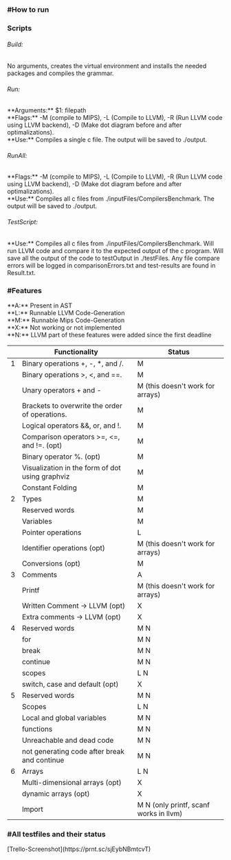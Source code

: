 <h3>#How to run </h3>
<h3>Scripts</h3>
<h6>Build: </h6>
No arguments, creates the virtual environment and installs the needed packages and compiles the grammar.
<h6>Run:</h6>
**Arguments:** $1: filepath <br>
**Flags:** -M (compile to MIPS), -L (Compile to LLVM), -R (Run LLVM code using LLVM backend),
-D (Make dot diagram before and after optimalizations). <br>
**Use:** Compiles a single c file. The output will be saved to ./output.

<h6>RunAll:</h6>
**Flags:** -M (compile to MIPS), -L (Compile to LLVM), -R (Run LLVM code using LLVM backend),
-D (Make dot diagram before and after optimalizations). <br>
**Use:** Compiles all c files from ./inputFiles/CompilersBenchmark. The output will be saved to ./output.

<h6>TestScript:</h6>
**Use:** Compiles all c files from ./inputFiles/CompilersBenchmark. Will run LLVM code and compare it to the expected
output of the c program. Will save all the output of the code to testOutput in ./testFiles. Any file compare errors will be logged in
comparisonErrors.txt and test-results are found in Result.txt.

<h3>#Features</h3>
**A:** Present in AST <br>
**L:** Runnable LLVM Code-Generation <br>
**M:** Runnable Mips Code-Generation <br>
**X:** Not working or not implemented <br>
**N:** LLVM part of these features were added since the first deadline

|     | Functionality                                   | Status                                  |
|-----|-------------------------------------------------|-----------------------------------------|
| 1   | Binary operations +, -, *, and /.               | M                                       |
|     | Binary operations >, <, and ==.                 | M                                       |
|     | Unary operators + and -                         | M (this doesn't work for arrays)        |
|     | Brackets to overwrite the order of operations.  | M                                       |
|     | Logical operators &&, or, and !.                | M                                       |
|     | Comparison operators >=, <=, and !=. (opt)      | M                                       |
|     | Binary operator %. (opt)                        | M                                       |
|     | Visualization in the form of dot using graphviz | M                                       |
|     | Constant Folding                                | M                                       |
| 2   | Types                                           | M                                       |
|     | Reserved words                                  | M                                       |
|     | Variables                                       | M                                       |
|     | Pointer operations                              | L                                       |
|     | Identifier operations (opt)                     | M (this doesn't work for arrays)        |
|     | Conversions (opt)                               | M                                       |
| 3   | Comments                                        | A                                       |
|     | Printf                                          | M (this doesn't work for arrays)        |
|     | Written Comment -> LLVM (opt)                   | X                                       |
|     | Extra comments -> LLVM (opt)                    | X                                       |
| 4   | Reserved words                                  | M  N                                    |
|     | for                                             | M  N                                    |
|     | break                                           | M  N                                    |
|     | continue                                        | M  N                                    |
|     | scopes                                          | L  N                                    |
|     | switch, case and default (opt)                  | X                                       |
| 5   | Reserved words                                  | M  N                                    |
|     | Scopes                                          | L  N                                    |
|     | Local and global variables                      | M  N                                    |
|     | functions                                       | M  N                                    |
|     | Unreachable and dead code                       | M  N                                    |
|     | not generating code after break and continue    | M  N                                    |
| 6   | Arrays                                          | L  N                                    |
|     | Multi-dimensional arrays (opt)                  | X                                       |
|     | dynamic arrays (opt)                            | X                                       |
|     | Import                                          | M  N (only printf, scanf works in llvm) |

<h3>#All testfiles and their status </h3>
[Trello-Screenshot](https://prnt.sc/sjEybNBmtcvT)
